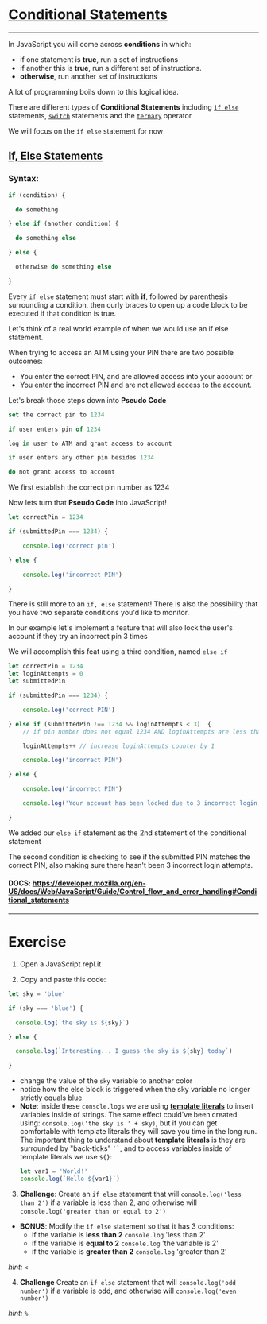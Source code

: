 # [Conditional Statements](https://developer.mozilla.org/en-US/docs/Web/JavaScript/Guide/Control_flow_and_error_handling#Conditional_statements)

------

In JavaScript you will come across **conditions** in which:
  - if one statement is **true**, run a set of instructions
  - if another this is **true**, run a different set of instructions.
  - **otherwise**, run another set of instructions

A lot of programming boils down to this logical idea.

There are different types of **Conditional Statements** including [`if else`](https://developer.mozilla.org/en-US/docs/Web/JavaScript/Reference/Statements/if...else) statements, [`switch`](https://developer.mozilla.org/en-US/docs/Web/JavaScript/Reference/Statements/switch) statements and the [`ternary`](https://developer.mozilla.org/en-US/docs/Web/JavaScript/Reference/Operators/Conditional_Operator) operator

We will focus on the `if else` statement for now

## [If, Else Statements](https://developer.mozilla.org/en-US/docs/Web/JavaScript/Reference/Statements/if...else)

### Syntax:

```javascript
if (condition) {

  do something

} else if (another condition) {

  do something else

} else {

  otherwise do something else

}
```

Every `if else` statement must start with **if**, followed by parenthesis surrounding a condition, then curly braces to open up a code block to be executed if that condition is true.

Let's think of a real world example of when we would use an if else statement.

When trying to access an ATM using your PIN there are two possible outcomes:

  - You enter the correct PIN, and are allowed access into your account or
  - You enter the incorrect PIN and are not allowed access to the account.

Let's break those steps down into **Pseudo Code**

```javascript
set the correct pin to 1234

if user enters pin of 1234

log in user to ATM and grant access to account

if user enters any other pin besides 1234

do not grant access to account
```

We first establish the correct pin number as 1234

Now lets turn that **Pseudo Code** into JavaScript!

```javascript
let correctPin = 1234

if (submittedPin === 1234) {

    console.log('correct pin')

} else {

    console.log('incorrect PIN')

}
```

There is still more to an `if, else` statement! There is also the possibility that you have two separate conditions you'd like to monitor.

In our example let's implement a feature that will also lock the user's account if they try an incorrect pin 3 times

We will accomplish this feat using a third condition, named `else if`

```javascript
let correctPin = 1234
let loginAttempts = 0
let submittedPin

if (submittedPin === 1234) {

    console.log('correct PIN')

} else if (submittedPin !== 1234 && loginAttempts < 3)  {
    // if pin number does not equal 1234 AND loginAttempts are less than 3

    loginAttempts++ // increase loginAttempts counter by 1

    console.log('incorrect PIN')

} else {

    console.log('incorrect PIN')

    console.log('Your account has been locked due to 3 incorrect login attempts.')

}
```

We added our `else if` statement as the 2nd statement of the conditional statement

The second condition is checking to see if the submitted PIN matches the correct PIN, also making sure there hasn't been 3 incorrect login attempts.

#### DOCS: https://developer.mozilla.org/en-US/docs/Web/JavaScript/Guide/Control_flow_and_error_handling#Conditional_statements

---

# Exercise

1. Open a JavaScript repl.it



2. Copy and paste this code:
  ```javascript
  let sky = 'blue'

  if (sky === 'blue') {

    console.log(`the sky is ${sky}`)

  } else {

    console.log(`Interesting... I guess the sky is ${sky} today`)

  }
  ```
  - change the value of the `sky` variable to another color
  - notice how the else block is triggered when the sky variable no longer strictly equals blue
  - **Note**: inside these `console.logs` we are using [**template literals**](https://developer.mozilla.org/en-US/docs/Web/JavaScript/Reference/Template_literals) to insert variables inside of strings. The same effect could've been created using: `console.log('the sky is ' + sky)`, but if you can get comfortable with template literals they will save you time in the long run. The important thing to understand about **template literals** is they are surrounded by "back-ticks" ``` `` ```, and to access variables inside of template literals we use `${}`:
    ```javascript
    let var1 = 'World!'
    console.log(`Hello ${var1}`)
    ```



3. **Challenge**: Create an `if else` statement that will `console.log('less than 2')` if a variable is less than 2, and otherwise will `console.log('greater than or equal to 2')`
  - **BONUS**: Modify the `if else` statement so that it has 3 conditions:
    - if the variable is **less than 2** `console.log` 'less than 2'
    - if the variable is **equal to 2** `console.log` 'the variable is 2'
    - if the variable is **greater than 2** `console.log` 'greater than 2'

  *hint: `<`*



4. **Challenge** Create an `if else` statement that will `console.log('odd number')` if a variable is odd, and otherwise will `console.log('even number')`

  *hint: `%`*
